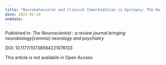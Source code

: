 ```yaml
---
title: "Neurobehavioral and Clinical Comorbidities in Epilepsy: The Role of White Matter Network Disruption."
date: 2022-02-24
enddate:
---
```


Published in: *The Neuroscientist : a review journal bringing neurobiology[comma] neurology and psychiatry*

DOI: 10.1177/10738584221076133

This article is not available in Open Access


